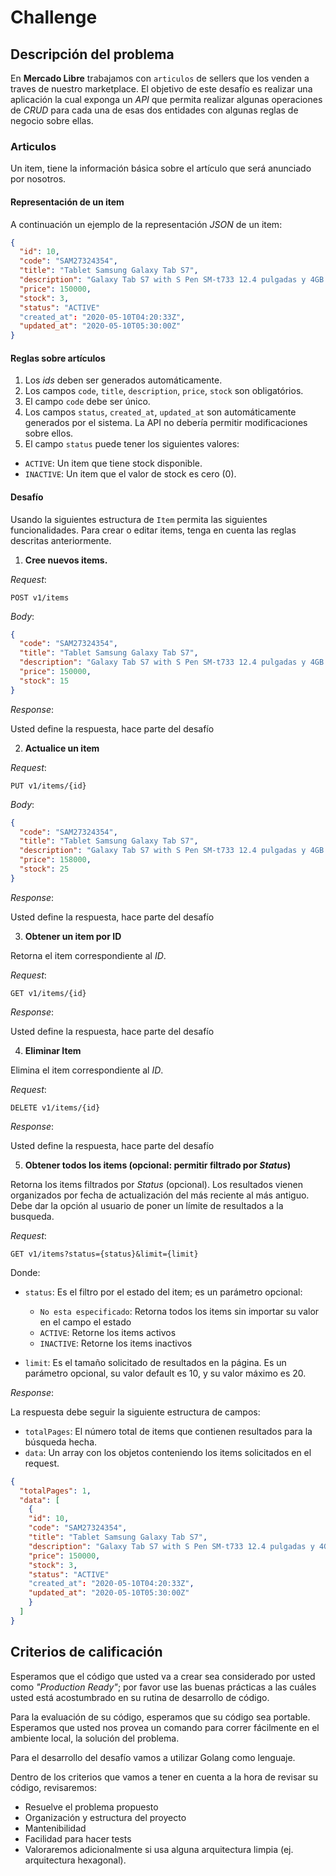 # Challenge

## Descripción del problema

En **Mercado Libre** trabajamos con `articulos` de sellers que los venden a traves de nuestro marketplace. El objetivo de este desafío es realizar una aplicación la cual exponga un _API_ que permita realizar algunas operaciones de _CRUD_ para cada una de esas dos entidades con algunas reglas de negocio sobre ellas.

### Articulos

Un item, tiene la información básica sobre el artículo que será anunciado por nosotros.

#### Representación de un item

A continuación un ejemplo de la representación _JSON_ de un item:

```json
{
  "id": 10,
  "code": "SAM27324354",
  "title": "Tablet Samsung Galaxy Tab S7",
  "description": "Galaxy Tab S7 with S Pen SM-t733 12.4 pulgadas y 4GB de memoria RAM",
  "price": 150000,
  "stock": 3,
  "status": "ACTIVE"
  "created_at": "2020-05-10T04:20:33Z",
  "updated_at": "2020-05-10T05:30:00Z"
}
```

#### Reglas sobre artículos

1. Los _ids_ deben ser generados automáticamente.
2. Los campos `code`, `title`, `description`, `price`, `stock` son obligatórios.
3. El campo `code` debe ser único.
4. Los campos `status`, `created_at`, `updated_at` son automáticamente generados por el sistema. La API no debería permitir modificaciones sobre ellos.
5. El campo `status` puede tener los siguientes valores:

- `ACTIVE`: Un item que tiene stock disponible.
- `INACTIVE`: Un item que el valor de stock es cero (0).

#### Desafío

Usando la siguientes estructura de `Item` permita las siguientes funcionalidades. Para crear o editar items, tenga en cuenta las reglas descritas anteriormente.

1. **Cree nuevos items.**

_Request_:

```
POST v1/items
```

_Body_:

```json
{
  "code": "SAM27324354",
  "title": "Tablet Samsung Galaxy Tab S7",
  "description": "Galaxy Tab S7 with S Pen SM-t733 12.4 pulgadas y 4GB de memoria RAM",
  "price": 150000,
  "stock": 15
}
```

_Response_:

Usted define la respuesta, hace parte del desafío

2. **Actualice un item**

_Request_:

```
PUT v1/items/{id}
```

_Body_:

```json
{
  "code": "SAM27324354",
  "title": "Tablet Samsung Galaxy Tab S7",
  "description": "Galaxy Tab S7 with S Pen SM-t733 12.4 pulgadas y 4GB de memoria RAM",
  "price": 158000,
  "stock": 25
}
```

_Response_:

Usted define la respuesta, hace parte del desafío

3. **Obtener un item por ID**

Retorna el item correspondiente al _ID_.

_Request_:

```
GET v1/items/{id}
```

_Response_:

Usted define la respuesta, hace parte del desafío

4. **Eliminar Item**

Elimina el item correspondiente al _ID_.

_Request_:

```
DELETE v1/items/{id}
```

_Response_:

Usted define la respuesta, hace parte del desafío

5. **Obtener todos los items (opcional: permitir filtrado por _Status_)**

Retorna los items filtrados por _Status_ (opcional). Los resultados vienen organizados por fecha de actualización del más reciente al más antiguo. Debe dar la opción al usuario de poner un límite de resultados a la busqueda.

_Request_:

```
GET v1/items?status={status}&limit={limit}
```

Donde:

- `status`: Es el filtro por el estado del item; es un parámetro opcional:

  - `No esta especificado`: Retorna todos los items sin importar su valor en el campo el estado
  - `ACTIVE`: Retorne los items activos
  - `INACTIVE`: Retorne los items inactivos

- `limit`: Es el tamaño solicitado de resultados en la página. Es un parámetro opcional, su valor default es 10, y su valor máximo es 20.

_Response_:

La respuesta debe seguir la siguiente estructura de campos:

- `totalPages`: El número total de items que contienen resultados para la búsqueda hecha.
- `data`: Un array con los objetos conteniendo los items solicitados en el request.

```json
{
  "totalPages": 1,
  "data": [
    {
    "id": 10,
    "code": "SAM27324354",
    "title": "Tablet Samsung Galaxy Tab S7",
    "description": "Galaxy Tab S7 with S Pen SM-t733 12.4 pulgadas y 4GB de memoria RAM",
    "price": 150000,
    "stock": 3,
    "status": "ACTIVE"
    "created_at": "2020-05-10T04:20:33Z",
    "updated_at": "2020-05-10T05:30:00Z"
    }
  ]
}
```

## Criterios de calificación

Esperamos que el código que usted va a crear sea considerado por usted como _"Production Ready"_; por favor use las buenas prácticas a las cuáles usted está acostumbrado en su rutina de desarrollo de código.

Para la evaluación de su código, esperamos que su código sea portable. Esperamos que usted nos provea un comando para correr fácilmente en el ambiente local, la solución del problema.

Para el desarrollo del desafío vamos a utilizar Golang como lenguaje.

Dentro de los criterios que vamos a tener en cuenta a la hora de revisar su código, revisaremos:

- Resuelve el problema propuesto
- Organización y estructura del proyecto
- Mantenibilidad
- Facilidad para hacer tests
- Valoraremos adicionalmente si usa alguna arquitectura limpia (ej. arquitectura hexagonal).

